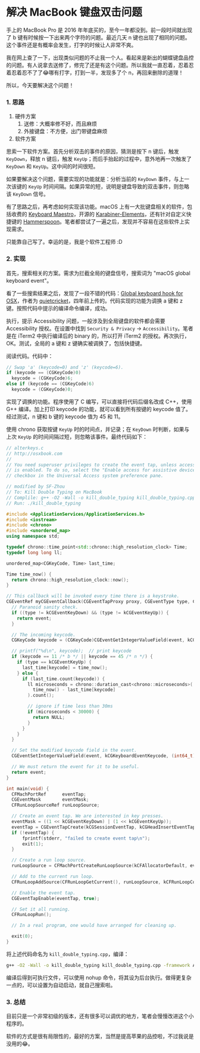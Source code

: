 # 解决 MacBook 键盘双击问题

手上的 MacBook Pro 是 2016 年年底买的，至今一年都没到。前一段时间就出现了 b 键有时候按一下出来两个字符的问题。最近几天 n 键也出现了相同的问题。这个事件还是有概率会发生，打字的时候让人非常不爽。

我在网上查了一下，出现类似问题的不止我一个人。看起来是新出的蝴蝶键盘品控的问题。有人说拿去送修了，修完了还是有这个问题。所以我就一直忍着，忍着忍着忍着忍不了了😂哪有打字，打到一半，发现多了个 n，再回来删除的道理！

所以，今天要解决这个问题！

### 1. 思路

1. 硬件方案
   1. 送修：大概率修不好，而且麻烦
   2. 外接键盘：不方便，出门带键盘麻烦
2. 软件方案

思索一下软件方案。首先分析双击的事件的原因，猜测是按下 n 键后，触发 `KeyDown`，释放 n 键后，触发 `KeyUp`；而后手抬起的过程中，意外地再一次触发了 `KeyDown` 和 `KeyUp`。这中间的时间很短。

如果要解决这个问题，需要实现的功能就是：分析当前的 `KeyDown` 事件，与上一次该键的 `KeyUp` 时间间隔。如果异常的短，说明是键盘导致的双击事件，则忽略该 `KeyDown` 信号。

有了思路之后，再考虑如何实现该功能。macOS 上有一大批键盘相关的软件，包括收费的 [Keyboard Maestro](https://www.keyboardmaestro.com/)，开源的 [Karabiner-Elements](https://github.com/tekezo/Karabiner-Elements)，还有针对自定义快捷键的 [Hammerspoon](http://www.hammerspoon.org/)。笔者都尝试了一遍之后，发现并不容易在这些软件上实现需求。

只能靠自己写了。幸运的是，我是个软件工程师 :D

### 2. 实现

首先，搜索相关的方案。需求为拦截全局的键盘信号，搜索词为 "macOS global keyboard event"。

看了一些搜索结果之后，发现了一段不错的代码：[Global keyboard hook for OSX](https://gist.github.com/quietcricket/8313195)，作者为 [quietcricket](https://gist.github.com/quietcricket)，四年前上传的。代码实现的功能为调换 a 键和 z 键。按照代码中提示的编译命令编译，成功。

执行，提示 Accessibility 问题，一般涉及到全局键盘的软件都会需要 Accessibility 授权。在设置中找到 `Security & Privacy` → `Accessibility`。笔者是在 iTerm2 中执行编译后的 binary 的，所以打开 iTerm2 的授权。再次执行，OK。测试，全局的 a 键和 z 键确实被调换了，包括快捷键。

阅读代码。代码中：

```c
// Swap 'a' (keycode=0) and 'z' (keycode=6).
if (keycode == (CGKeyCode)0)
  keycode = (CGKeyCode)6;
else if (keycode == (CGKeyCode)6)
  keycode = (CGKeyCode)0;
```

实现了调换的功能。程序使用了 C 编写，可以直接将代码后缀名改成 C++，使用 G++ 编译。加上打印 keycode 的功能，就可以看到所有按键的 keycode 值了。经过测试，n 键和 b 键的 keycode 值为 45 和 11。

使用 chrono 获取按键 `KeyUp` 时的时间点，并记录；在 `KeyDown` 时判断，如果与上次 `KeyUp` 的时间间隔过短，则忽略该事件。最终代码如下：

```C++
// alterkeys.c
// http://osxbook.com
//
// You need superuser privileges to create the event tap, unless accessibility
// is enabled. To do so, select the "Enable access for assistive devices"
// checkbox in the Universal Access system preference pane.

// modified by SF-Zhou
// To: Kill Double Typing on MacBook
// Complile: g++ -O2 -Wall -o kill_double_typing kill_double_typing.cpp -framework ApplicationServices
// Run: ./kill_double_typing

#include <ApplicationServices/ApplicationServices.h>
#include <iostream>
#include <chrono>
#include <unordered_map>
using namespace std;

typedef chrono::time_point<std::chrono::high_resolution_clock> Time;
typedef long long ll;

unordered_map<CGKeyCode, Time> last_time;

Time time_now() {
  return chrono::high_resolution_clock::now();
}

// This callback will be invoked every time there is a keystroke.
CGEventRef myCGEventCallback(CGEventTapProxy proxy, CGEventType type, CGEventRef event, void *refcon) {
  // Paranoid sanity check.
  if ((type != kCGEventKeyDown) && (type != kCGEventKeyUp)) {
    return event;
  }

  // The incoming keycode.
  CGKeyCode keycode = (CGKeyCode)CGEventGetIntegerValueField(event, kCGKeyboardEventKeycode);

  // printf("%d\n", keycode);  // print keycode
  if (keycode == 11 /* b */ || keycode == 45 /* n */) {
    if (type == kCGEventKeyUp) {
      last_time[keycode] = time_now();
    } else {
      if (last_time.count(keycode)) {
        ll microseconds = chrono::duration_cast<chrono::microseconds>(
          time_now() - last_time[keycode]
        ).count();

        // ignore if time less than 30ms
        if (microseconds < 30000) {
          return NULL;
        }
      }
    }
  }

  // Set the modified keycode field in the event.
  CGEventSetIntegerValueField(event, kCGKeyboardEventKeycode, (int64_t)keycode);

  // We must return the event for it to be useful.
  return event;
}

int main(void) {
  CFMachPortRef      eventTap;
  CGEventMask        eventMask;
  CFRunLoopSourceRef runLoopSource;

  // Create an event tap. We are interested in key presses.
  eventMask = ((1 << kCGEventKeyDown) | (1 << kCGEventKeyUp));
  eventTap = CGEventTapCreate(kCGSessionEventTap, kCGHeadInsertEventTap, 0, eventMask, myCGEventCallback, NULL);
  if (!eventTap) {
      fprintf(stderr, "failed to create event tap\n");
      exit(1);
  }

  // Create a run loop source.
  runLoopSource = CFMachPortCreateRunLoopSource(kCFAllocatorDefault, eventTap, 0);

  // Add to the current run loop.
  CFRunLoopAddSource(CFRunLoopGetCurrent(), runLoopSource, kCFRunLoopCommonModes);

  // Enable the event tap.
  CGEventTapEnable(eventTap, true);

  // Set it all running.
  CFRunLoopRun();

  // In a real program, one would have arranged for cleaning up.

  exit(0);
}
```

将上述代码命名为 `kill_double_typing.cpp`，编译：

```bash
g++ -O2 -Wall -o kill_double_typing kill_double_typing.cpp -framework ApplicationServices
```

编译后得到可执行文件，可以使用 nohup 命令，将其设为后台执行。做得更复杂一点的，可以设置为自动启动，就自己搜索啦。

### 3. 总结

目前只是一个非常初级的版本，还有很多可以调优的地方，笔者会慢慢改进这个小程序的。

软件的方式是很有局限性的，最好的方案，当然是提高苹果的品控啦，不过我说是没用的😂。